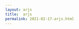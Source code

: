 ```yaml
---
layout: arjs
title:  arjs
permalink: 2021-02-17-arjs.html
---
```


   <a-scene
      vr-mode-ui="enabled: false;"
      renderer="logarithmicDepthBuffer: true;"
      embedded
      arjs="trackingMethod: best; sourceType: webcam;debugUIEnabled: false;">
      <!-- a-nft is the anchor that defines an Image Tracking entity -->
      <!-- on 'url' use the path to the Image Descriptors created before. -->
      <!-- the path should end with the name without the extension e.g. if file is trex.fset' the path should end with trex -->
      <a-nft
        type="nft"
        url="images/pinball_small"
        smooth="true"
        smoothCount="10"
        smoothTolerance=".01"
        smoothThreshold="5">
          <!-- as a child of the a-nft entity, you can define the content to show. here's a GLTF model entity -->
          <a-entity
          gltf-model="https://arjs-cors-proxy.herokuapp.com/https://raw.githack.com/AR-js-org/AR.js/master/aframe/examples/image-tracking/nft/trex/scene.gltf"
              scale="5 5 5"
              position="100 100 0"
          >
          </a-entity>
      </a-nft>
      <!-- static camera that moves according to the device movements -->
      <a-entity camera></a-entity>
    </a-scene>